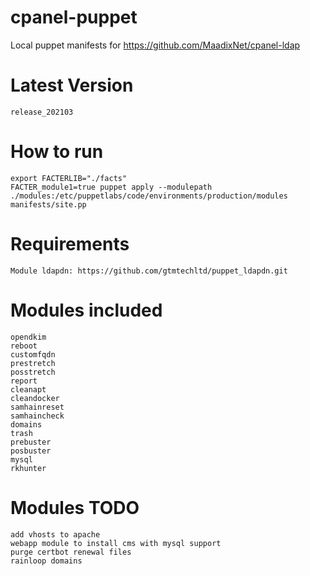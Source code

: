 # cpanel-puppet
Local puppet manifests for https://github.com/MaadixNet/cpanel-ldap

# Latest Version
    release_202103

# How to run

    export FACTERLIB="./facts"
    FACTER_module1=true puppet apply --modulepath ./modules:/etc/puppetlabs/code/environments/production/modules manifests/site.pp

# Requirements

    Module ldapdn: https://github.com/gtmtechltd/puppet_ldapdn.git

# Modules included

    opendkim
    reboot
    customfqdn
    prestretch
    posstretch
    report
    cleanapt
    cleandocker
    samhainreset
    samhaincheck
    domains
    trash
    prebuster
    posbuster
    mysql
    rkhunter

# Modules TODO

    add vhosts to apache
    webapp module to install cms with mysql support
    purge certbot renewal files
    rainloop domains

